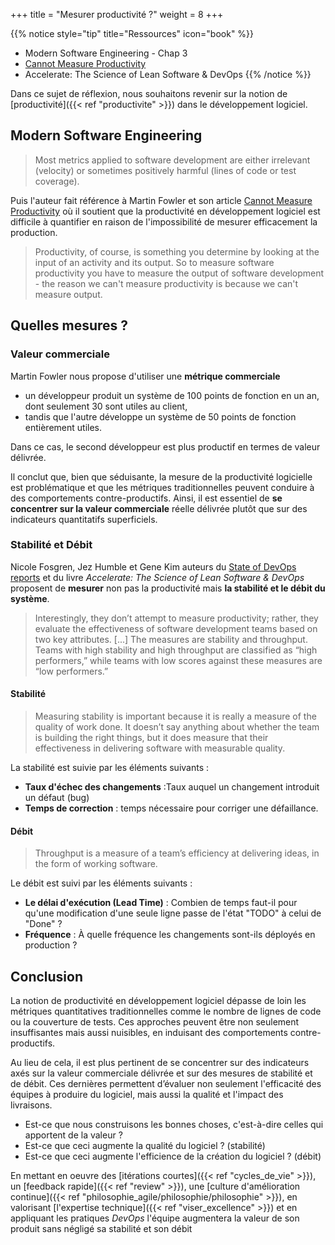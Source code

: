 +++
title = "Mesurer productivité ?"
weight = 8
+++

{{% notice style="tip" title="Ressources" icon="book" %}}
- Modern Software Engineering - Chap 3
- [Cannot Measure Productivity](https://martinfowler.com/bliki/CannotMeasureProductivity.html)
- Accelerate: The Science of Lean Software & DevOps
{{% /notice %}}

Dans ce sujet de réflexion, nous souhaitons revenir sur la notion de [productivité]({{< ref "productivite" >}}) dans le développement logiciel.

## Modern Software Engineering
> Most metrics applied to software development are either irrelevant (velocity) or sometimes positively harmful (lines of code or test coverage).

Puis l'auteur fait référence à Martin Fowler et son article [Cannot Measure Productivity](https://martinfowler.com/bliki/CannotMeasureProductivity.html) où il soutient que la productivité en développement logiciel est difficile à quantifier en raison de l'impossibilité de mesurer efficacement la production.

> Productivity, of course, is something you determine by looking at the input of an activity and its output. So to measure software productivity you have to measure the output of software development - the reason we can't measure productivity is because we can't measure output.

## Quelles mesures ?
### Valeur commerciale
Martin Fowler nous propose d'utiliser une **métrique commerciale**
- un développeur produit un système de 100 points de fonction en un an, dont seulement 30 sont utiles au client, 
- tandis que l'autre développe un système de 50 points de fonction entièrement utiles.
  
Dans ce cas, le second développeur est plus productif en termes de valeur délivrée. 

Il conclut que, bien que séduisante, la mesure de la productivité logicielle est problématique et que les métriques traditionnelles peuvent conduire à des comportements contre-productifs. Ainsi, il est essentiel de **se concentrer sur la valeur commerciale** réelle délivrée plutôt que sur des indicateurs quantitatifs superficiels.

### Stabilité et Débit
Nicole Fosgren, Jez Humble et Gene Kim auteurs du [State of DevOps reports](https://dora.dev/) et du livre *Accelerate: The Science of Lean Software & DevOps* proposent de **mesurer** non pas la productivité mais **la stabilité et le débit du système**.

> Interestingly, they don’t attempt to measure productivity; rather, they
evaluate the effectiveness of software development teams based on two key
attributes. [...] The measures are stability and throughput. Teams with high stability and
high throughput are classified as “high performers,” while teams with low
scores against these measures are “low performers.”

#### Stabilité
> Measuring stability is important because it is really a measure of the quality
of work done. It doesn’t say anything about whether the team is building the
right things, but it does measure that their effectiveness in delivering
software with measurable quality.

La stabilité est suivie par les éléments suivants :

- **Taux d'échec des changements** :Taux auquel un changement introduit un défaut (bug)
- **Temps de correction** : temps nécessaire pour corriger une défaillance.

#### Débit
> Throughput is a measure of a team’s efficiency at delivering ideas, in the
form of working software.

Le débit est suivi par les éléments suivants :
- **Le délai d'exécution (Lead Time)** : Combien de temps faut-il pour qu'une modification d'une seule ligne passe de l'état "TODO" à celui de "Done" ?
- **Fréquence** : À quelle fréquence les changements sont-ils déployés en production ?

## Conclusion
La notion de productivité en développement logiciel dépasse de loin les métriques quantitatives traditionnelles comme le nombre de lignes de code ou la couverture de tests. Ces approches peuvent être non seulement insuffisantes mais aussi nuisibles, en induisant des comportements contre-productifs.

Au lieu de cela, il est plus pertinent de se concentrer sur des indicateurs axés sur la valeur commerciale délivrée et sur des mesures de stabilité et de débit. Ces dernières permettent d’évaluer non seulement l'efficacité des équipes à produire du logiciel, mais aussi la qualité et l'impact des livraisons.
- Est-ce que nous construisons les bonnes choses, c'est-à-dire celles qui apportent de la valeur ?
- Est-ce que ceci augmente la qualité du logiciel ? (stabilité)
- Est-ce que ceci augmente l'efficience de la création du logiciel ? (débit)

En mettant en oeuvre des [itérations courtes]({{< ref "cycles_de_vie" >}}), un [feedback rapide]({{< ref "review" >}}), une [culture d'amélioration continue]({{< ref "philosophie_agile/philosophie/philosophie" >}}), en valorisant [l'expertise technique]({{< ref "viser_excellence" >}}) et en appliquant les pratiques *DevOps* l'équipe augmentera la valeur de son produit sans négligé sa stabilité et son débit